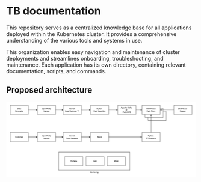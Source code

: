 # TB documentation

This repository serves as a centralized knowledge base for all applications deployed within the Kubernetes cluster. It provides a comprehensive understanding of the various tools and systems in use. 

This organization enables easy navigation and maintenance of cluster deployments and streamlines onboarding, troubleshooting, and maintenance. Each application has its own directory, containing relevant documentation, scripts, and commands.

## Proposed architecture

![image](./assets/images/tb-architecture.png)